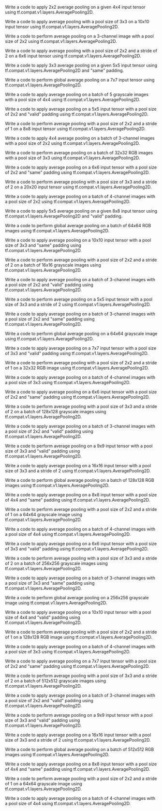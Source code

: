 Write a code to apply 2x2 average pooling on a given 4x4 input tensor using tf.compat.v1.layers.AveragePooling2D.

Write a code to apply average pooling with a pool size of 3x3 on a 10x10 input tensor using tf.compat.v1.layers.AveragePooling2D.

Write a code to perform average pooling on a 3-channel image with a pool size of 2x2 using tf.compat.v1.layers.AveragePooling2D.

Write a code to apply average pooling with a pool size of 2x2 and a stride of 2 on a 6x6 input tensor using tf.compat.v1.layers.AveragePooling2D.

Write a code to apply 3x3 average pooling on a given 5x5 input tensor using tf.compat.v1.layers.AveragePooling2D and "same" padding.

Write a code to perform global average pooling on a 7x7 input tensor using tf.compat.v1.layers.AveragePooling2D.

Write a code to apply average pooling on a batch of 5 grayscale images with a pool size of 4x4 using tf.compat.v1.layers.AveragePooling2D.

Write a code to apply average pooling on a 5x5 input tensor with a pool size of 2x2 and "valid" padding using tf.compat.v1.layers.AveragePooling2D.

Write a code to perform average pooling with a pool size of 2x2 and a stride of 1 on a 8x8 input tensor using tf.compat.v1.layers.AveragePooling2D.

Write a code to apply 4x4 average pooling on a batch of 3-channel images with a pool size of 2x2 using tf.compat.v1.layers.AveragePooling2D.

Write a code to perform average pooling on a batch of 32x32 RGB images with a pool size of 3x3 using tf.compat.v1.layers.AveragePooling2D.

Write a code to apply average pooling on a 6x6 input tensor with a pool size of 2x2 and "same" padding using tf.compat.v1.layers.AveragePooling2D.

Write a code to perform average pooling with a pool size of 3x3 and a stride of 2 on a 20x20 input tensor using tf.compat.v1.layers.AveragePooling2D.

Write a code to apply average pooling on a batch of 4-channel images with a pool size of 2x2 using tf.compat.v1.layers.AveragePooling2D.

Write a code to apply 5x5 average pooling on a given 8x8 input tensor using tf.compat.v1.layers.AveragePooling2D and "valid" padding.

Write a code to perform global average pooling on a batch of 64x64 RGB images using tf.compat.v1.layers.AveragePooling2D.

Write a code to apply average pooling on a 10x10 input tensor with a pool size of 3x3 and "same" padding using tf.compat.v1.layers.AveragePooling2D.

Write a code to perform average pooling with a pool size of 2x2 and a stride of 2 on a batch of 16x16 grayscale images using tf.compat.v1.layers.AveragePooling2D.

Write a code to apply average pooling on a batch of 3-channel images with a pool size of 2x2 and "valid" padding using tf.compat.v1.layers.AveragePooling2D.

Write a code to perform average pooling on a 5x5 input tensor with a pool size of 3x3 and a stride of 2 using tf.compat.v1.layers.AveragePooling2D.

Write a code to apply average pooling on a batch of 3-channel images with a pool size of 2x2 and "same" padding using tf.compat.v1.layers.AveragePooling2D.

Write a code to perform global average pooling on a 64x64 grayscale image using tf.compat.v1.layers.AveragePooling2D.

Write a code to apply average pooling on a 7x7 input tensor with a pool size of 3x3 and "valid" padding using tf.compat.v1.layers.AveragePooling2D.

Write a code to perform average pooling with a pool size of 2x2 and a stride of 1 on a 32x32 RGB image using tf.compat.v1.layers.AveragePooling2D.

Write a code to apply average pooling on a batch of 4-channel images with a pool size of 3x3 using tf.compat.v1.layers.AveragePooling2D.

Write a code to apply average pooling on a 6x6 input tensor with a pool size of 2x2 and "same" padding using tf.compat.v1.layers.AveragePooling2D.

Write a code to perform average pooling with a pool size of 3x3 and a stride of 2 on a batch of 128x128 grayscale images using tf.compat.v1.layers.AveragePooling2D.

Write a code to apply average pooling on a batch of 3-channel images with a pool size of 2x2 and "valid" padding using tf.compat.v1.layers.AveragePooling2D.

Write a code to perform average pooling on a 9x9 input tensor with a pool size of 3x3 and "valid" padding using tf.compat.v1.layers.AveragePooling2D.

Write a code to apply average pooling on a 16x16 input tensor with a pool size of 3x3 and a stride of 2 using tf.compat.v1.layers.AveragePooling2D.

Write a code to perform global average pooling on a batch of 128x128 RGB images using tf.compat.v1.layers.AveragePooling2D.

Write a code to apply average pooling on a 8x8 input tensor with a pool size of 4x4 and "same" padding using tf.compat.v1.layers.AveragePooling2D.

Write a code to perform average pooling with a pool size of 2x2 and a stride of 1 on a 64x64 grayscale image using tf.compat.v1.layers.AveragePooling2D.

Write a code to apply average pooling on a batch of 4-channel images with a pool size of 4x4 using tf.compat.v1.layers.AveragePooling2D.

Write a code to apply average pooling on a 6x6 input tensor with a pool size of 3x3 and "valid" padding using tf.compat.v1.layers.AveragePooling2D.

Write a code to perform average pooling with a pool size of 3x3 and a stride of 2 on a batch of 256x256 grayscale images using tf.compat.v1.layers.AveragePooling2D.

Write a code to apply average pooling on a batch of 3-channel images with a pool size of 3x3 and "same" padding using tf.compat.v1.layers.AveragePooling2D.

Write a code to perform global average pooling on a 256x256 grayscale image using tf.compat.v1.layers.AveragePooling2D.

Write a code to apply average pooling on a 10x10 input tensor with a pool size of 4x4 and "valid" padding using tf.compat.v1.layers.AveragePooling2D.

Write a code to perform average pooling with a pool size of 2x2 and a stride of 1 on a 128x128 RGB image using tf.compat.v1.layers.AveragePooling2D.

Write a code to apply average pooling on a batch of 4-channel images with a pool size of 3x3 using tf.compat.v1.layers.AveragePooling2D.

Write a code to apply average pooling on a 7x7 input tensor with a pool size of 2x2 and "same" padding using tf.compat.v1.layers.AveragePooling2D.

Write a code to perform average pooling with a pool size of 3x3 and a stride of 2 on a batch of 512x512 grayscale images using tf.compat.v1.layers.AveragePooling2D.

Write a code to apply average pooling on a batch of 3-channel images with a pool size of 2x2 and "valid" padding using tf.compat.v1.layers.AveragePooling2D.

Write a code to perform average pooling on a 9x9 input tensor with a pool size of 3x3 and "valid" padding using tf.compat.v1.layers.AveragePooling2D.

Write a code to apply average pooling on a 16x16 input tensor with a pool size of 3x3 and a stride of 2 using tf.compat.v1.layers.AveragePooling2D.

Write a code to perform global average pooling on a batch of 512x512 RGB images using tf.compat.v1.layers.AveragePooling2D.

Write a code to apply average pooling on a 8x8 input tensor with a pool size of 4x4 and "same" padding using tf.compat.v1.layers.AveragePooling2D.

Write a code to perform average pooling with a pool size of 2x2 and a stride of 1 on a 64x64 grayscale image using tf.compat.v1.layers.AveragePooling2D.

Write a code to apply average pooling on a batch of 4-channel images with a pool size of 4x4 using tf.compat.v1.layers.AveragePooling2D.